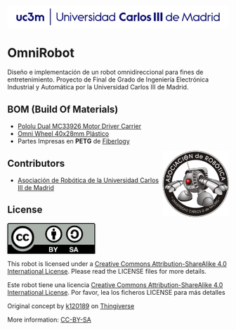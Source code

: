 <img src="images/logo_Uc3m.png" width="700" align = "center">

# OmniRobot
Diseño e implementación de un robot omnidireccional para fines de entretenimiento. Proyecto de Final de Grado de Ingeniería Electrónica Industrial y Automática por la Universidad Carlos III de Madrid. 

## BOM (Build Of Materials)

* [Pololu Dual MC33926 Motor Driver Carrier](https://www.pololu.com/product/1213)
* [Omni Wheel 40x28mm Plástico](https://hobbyking.com/es_es/40x28mm-plastic-omni-wheel-2pcs-bag.html)
* Partes Impresas en **PETG** de [Fiberlogy](https://fiberlogy.com/en/fiberlogy-filaments/filament-pet-g/)

<img src="images/asrob.png" width="150" align = "right">

## Contributors

 - [Asociación de Robótica de la Universidad Carlos III de Madrid](https://asrob.uc3m.es/)

## License 

<img src="images/by-sa.png" width="200" align = "center">

This robot is licensed under a [Creative Commons Attribution-ShareAlike 4.0 International License](http://creativecommons.org/licenses/by-sa/4.0/). Please read the LICENSE files for more details.

Este robot tiene una licencia [Creative Commons Attribution-ShareAlike 4.0 International License](http://creativecommons.org/licenses/by-sa/4.0/). Por favor, lea los ficheros LICENSE para más detalles

Original concept by [k120189](http://www.thingiverse.com/k120189/about) on [Thingiverse](http://www.thingiverse.com/thing:43708)

More information: [CC-BY-SA](https://github.com/GioSunrider/OmniRobot/blob/master/LICENSE)


